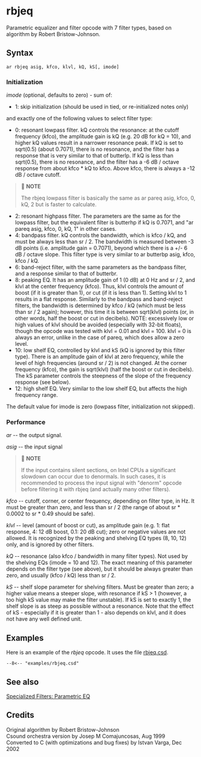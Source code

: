 <!--
id:rbjeq
category:Signal Modifiers:Specialized Filters
-->
# rbjeq
Parametric equalizer and filter opcode with 7 filter types, based on algorithm by Robert Bristow-Johnson.

## Syntax
``` csound-orc
ar rbjeq asig, kfco, klvl, kQ, kS[, imode]
```

### Initialization

_imode_ (optional, defaults to zero) - sum of:

*   1: skip initialization (should be used in tied, or re-initialized notes only)

and exactly one of the following values to select filter type:

*   0: resonant lowpass filter. kQ controls the resonance: at the cutoff frequency (kfco), the amplitude gain is kQ (e.g. 20 dB for kQ = 10), and higher kQ values result in a narrower resonance peak. If kQ is set to sqrt(0.5) (about 0.7071), there is no resonance, and the filter has a response that is very similar to that of butterlp. If kQ is less than sqrt(0.5), there is no resonance, and the filter has a -6 dB / octave response from about kfco * kQ to kfco. Above kfco, there is always a -12 dB / octave cutoff.

> :memo: **NOTE**
>
> The rbjeq lowpass filter is basically the same as ar pareq asig, kfco, 0, kQ, 2 but is faster to calculate.

*   2: resonant highpass filter. The parameters are the same as for the lowpass filter, but the equivalent filter is butterhp if kQ is 0.7071, and "ar pareq asig, kfco, 0, kQ, 1" in other cases.
*   4: bandpass filter. kQ controls the bandwidth, which is kfco / kQ, and must be always less than sr / 2. The bandwidth is measured between -3 dB points (i.e. amplitude gain = 0.7071), beyond which there is a +/- 6 dB / octave slope. This filter type is very similar to ar butterbp asig, kfco, kfco / kQ.
*   6: band-reject filter, with the same parameters as the bandpass filter, and a response similar to that of butterbr.
*   8: peaking EQ. It has an amplitude gain of 1 (0 dB) at 0 Hz and sr / 2, and klvl at the center frequency (kfco). Thus, klvl controls the amount of boost (if it is greater than 1), or cut (if it is less than 1). Setting klvl to 1 results in a flat response. Similarly to the bandpass and band-reject filters, the bandwidth is determined by kfco / kQ (which must be less than sr / 2 again); however, this time it is between sqrt(klvl) points (or, in other words, half the boost or cut in decibels). NOTE: excessively low or high values of klvl should be avoided (especially with 32-bit floats), though the opcode was tested with klvl = 0.01 and klvl = 100. klvl = 0 is always an error, unlike in the case of pareq, which does allow a zero level.
*   10: low shelf EQ, controlled by klvl and kS (kQ is ignored by this filter type). There is an amplitude gain of klvl at zero frequency, while the level of high frequencies (around sr / 2) is not changed. At the corner frequency (kfco), the gain is sqrt(klvl) (half the boost or cut in decibels). The kS parameter controls the steepness of the slope of the frequency response (see below).
*   12: high shelf EQ. Very similar to the low shelf EQ, but affects the high frequency range.

The default value for imode is zero (lowpass filter, initialization not skipped).

### Performance

_ar_ -- the output signal.

_asig_ -- the input signal

> :memo: **NOTE**
>
> If the input contains silent sections, on Intel CPUs a significant slowdown can occur due to denormals. In such cases, it is recommended to process the input signal with "denorm" opcode before filtering it with rbjeq (and actually many other filters).

_kfco_ -- cutoff, corner, or center frequency, depending on filter type, in Hz. It must be greater than zero, and less than sr / 2 (the range of about sr * 0.0002 to sr * 0.49 should be safe).

_klvl_ -- level (amount of boost or cut), as amplitude gain (e.g. 1: flat response, 4: 12 dB boost, 0.1: 20 dB cut); zero or negative values are not allowed. It is recognized by the peaking and shelving EQ types (8, 10, 12) only, and is ignored by other filters.

_kQ_ -- resonance (also kfco / bandwidth in many filter types). Not used by the shelving EQs (imode = 10 and 12). The exact meaning of this parameter depends on the filter type (see above), but it should be always greater than zero, and usually (kfco / kQ) less than sr / 2.

_kS_ -- shelf slope parameter for shelving filters. Must be greater than zero; a higher value means a steeper slope, with resonance if kS > 1 (however, a too high kS value may make the filter unstable). If kS is set to exactly 1, the shelf slope is as steep as possible without a resonance. Note that the effect of kS - especially if it is greater than 1 - also depends on klvl, and it does not have any well defined unit.

## Examples

Here is an example of the _rbjeq_ opcode. It uses the file [rbjeq.csd](../../examples/rbjeq.csd).

``` csound-csd title="An example of the rbjeq opcode." linenums="1"
--8<-- "examples/rbjeq.csd"
```

## See also

[Specialized Filters: Parametric EQ](../../sigmod/speciali)

## Credits

Original algorithm by Robert Bristow-Johnson<br>
Csound orchestra version by Josep M Comajuncosas, Aug 1999<br>
Converted to C (with optimizations and bug fixes) by Istvan Varga, Dec 2002<br>
